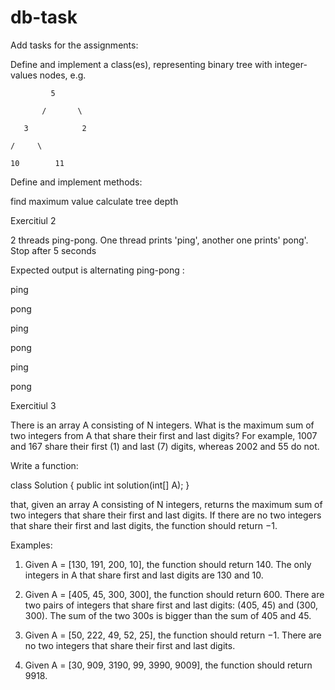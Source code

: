 # db-task

Add tasks for the assignments:

Define and implement a class(es), representing binary tree with integer-values nodes, e.g.

             5

           /       \

       3            2

    /     \

    10        11

Define and implement methods:

find maximum value
calculate tree depth




Exercitiul 2

2 threads ping-pong. One thread prints 'ping', another one prints' pong'. Stop after 5 seconds

Expected output is alternating ping-pong :

ping

pong

ping

pong

ping

pong



Exercitiul 3

There is an array A consisting of N integers. What is the maximum sum of two integers from A that share their first and last digits? For example, 1007 and 167 share their first (1) and last (7) digits, whereas 2002 and 55 do not.

Write a function:

class Solution { public int solution(int[] A); }

that, given an array A consisting of N integers, returns the maximum sum of two integers that share their first and last digits. If there are no two integers that share their first and last digits, the function should return −1.

Examples:

1. Given A = [130, 191, 200, 10], the function should return 140. The only integers in A that share first and last digits are 130 and 10.

2. Given A = [405, 45, 300, 300], the function should return 600. There are two pairs of integers that share first and last digits: (405, 45) and (300, 300). The sum of the two 300s is bigger than the sum of 405 and 45.

3. Given A = [50, 222, 49, 52, 25], the function should return −1. There are no two integers that share their first and last digits.

4. Given A = [30, 909, 3190, 99, 3990, 9009], the function should return 9918.